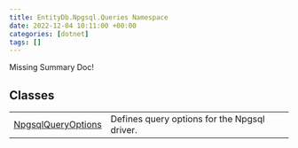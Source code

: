 ```yaml
---
title: EntityDb.Npgsql.Queries Namespace
date: 2022-12-04 10:11:00 +00:00
categories: [dotnet]
tags: []
---
```


Missing Summary Doc!
## Classes
<table><tr><td><!--/posts/dotnet-entitydb-npgsql-queries-npgsqlqueryoptions--><a href='#'>NpgsqlQueryOptions</a></td><td>
Defines query options for the Npgsql driver.
</td></tr></table>
